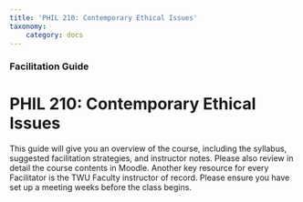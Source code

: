 ```yaml
---
title: 'PHIL 210: Contemporary Ethical Issues'
taxonomy:
    category: docs
---
```


### Facilitation Guide

# PHIL 210: Contemporary Ethical Issues

This guide will give you an overview of the course, including the syllabus, suggested facilitation strategies, and instructor notes. Please also review in detail the course contents in Moodle. Another key resource for every Facilitator is the TWU Faculty instructor of record. Please ensure you have set up a meeting weeks before the class begins.